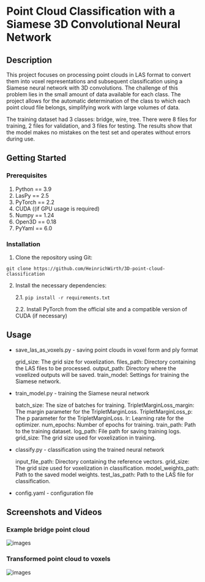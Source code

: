 # Point Cloud Classification with a Siamese 3D Convolutional Neural Network

## Description
This project focuses on processing point clouds in LAS format to convert them into voxel representations and subsequent classification using a Siamese neural network with 3D convolutions. The challenge of this problem lies in the small amount of data available for each class. The project allows for the automatic determination of the class to which each point cloud file belongs, simplifying work with large volumes of data.

The training dataset had 3 classes: bridge, wire, tree. There were 8 files for training, 2 files for validation, and 3 files for testing. The results show that the model makes no mistakes on the test set and operates without errors during use. 

## Getting Started
### Prerequisites
1. Python == 3.9
2. LasPy == 2.5
3. PyTorch == 2.2
4. CUDA ((if GPU usage is required)
5. Numpy == 1.24
6. Open3D == 0.18
7. PyYaml == 6.0

### Installation
1. Clone the repository using Git:

```git clone https://github.com/HeinrichWirth/3D-point-cloud-classification```

2. Install the necessary dependencies:

    2.1. ```pip install -r requirements.txt```

    2.2. Install PyTorch from the official site and a compatible version of CUDA (if necessary)

## Usage
- save_las_as_voxels.py - saving point clouds in voxel form and ply format

    grid_size: The grid size for voxelization.
    files_path: Directory containing the LAS files to be processed.
    output_path: Directory where the voxelized outputs will be saved.
    train_model: Settings for training the Siamese network.

- train_model.py - training the Siamese neural network
  
    batch_size: The size of batches for training.
    TripletMarginLoss_margin: The margin parameter for the TripletMarginLoss.
    TripletMarginLoss_p: The p parameter for the TripletMarginLoss.
    lr: Learning rate for the optimizer.
    num_epochs: Number of epochs for training.
    train_path: Path to the training dataset.
    log_path: File path for saving training logs.
    grid_size: The grid size used for voxelization in training.

- classify.py - classification using the trained neural network
  
    input_file_path: Directory containing the reference vectors.
    grid_size: The grid size used for voxelization in classification.
    model_weights_path: Path to the saved model weights.
    test_las_path: Path to the LAS file for classification.

- config.yaml - configuration file

## Screenshots and Videos

### Example bridge point cloud
![images](https://github.com/HeinrichWirth/3D-point-cloud-classification/blob/main/images/bridge_point.png "Bridge point cloud")

### Transformed point cloud to voxels
![images](https://github.com/HeinrichWirth/3D-point-cloud-classification/blob/main/images/bridge_voxel.png "Bridge voxels")


